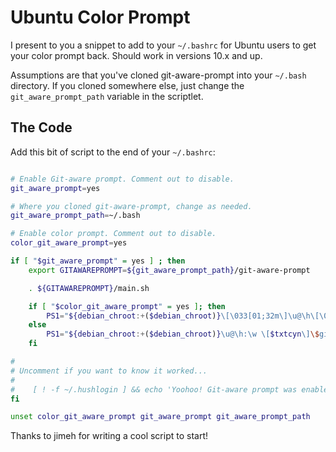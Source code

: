 # Ubuntu Color Prompt

I present to you a snippet to add to your `~/.bashrc` for Ubuntu users to get your color prompt back. Should work in versions 10.x and up.

Assumptions are that you've cloned git-aware-prompt into your `~/.bash` directory. If you cloned somewhere else, just change the `git_aware_prompt_path` variable in the scriptlet.

## The Code

Add this bit of script to the end of your `~/.bashrc`:

```bash

# Enable Git-aware prompt. Comment out to disable.
git_aware_prompt=yes

# Where you cloned git-aware-prompt, change as needed.
git_aware_prompt_path=~/.bash

# Enable color prompt. Comment out to disable.
color_git_aware_prompt=yes

if [ "$git_aware_prompt" = yes ] ; then
    export GITAWAREPROMPT=${git_aware_prompt_path}/git-aware-prompt

    . ${GITAWAREPROMPT}/main.sh

    if [ "$color_git_aware_prompt" = yes ]; then
        PS1="${debian_chroot:+($debian_chroot)}\[\033[01;32m\]\u@\h\[\033[00m\]:\[\033[01;34m\]\w\[\033[00m\]                                                   \[$txtcyn\]\$git_branch\[$txtred\]\$git_dirty\[$txtrst\]\$ "
    else
        PS1="${debian_chroot:+($debian_chroot)}\u@\h:\w \[$txtcyn\]\$git_branch\[$txtred\]\$git_dirty\[$txtrst\]\$ "
    fi

#
# Uncomment if you want to know it worked...    
#
#    [ ! -f ~/.hushlogin ] && echo 'Yoohoo! Git-aware prompt was enabled.' && echo
fi

unset color_git_aware_prompt git_aware_prompt git_aware_prompt_path

```

Thanks to jimeh for writing a cool script to start!
